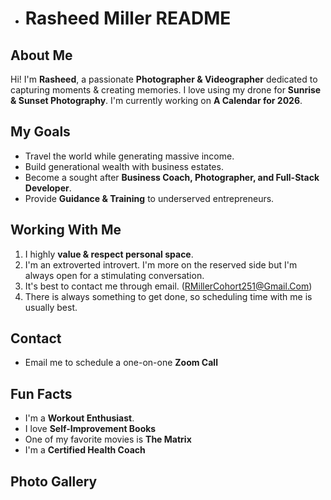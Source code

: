 - # Rasheed Miller README

## About Me

Hi! I'm **Rasheed**, a passionate **Photographer & Videographer** dedicated to capturing moments & creating memories.
I love using my drone for **Sunrise & Sunset Photography**. I'm currently working on **A Calendar for 2026**.

## My Goals

* Travel the world while generating massive income.
* Build generational wealth with business estates.
* Become a sought after **Business Coach, Photographer, and Full-Stack Developer**.
* Provide **Guidance & Training** to underserved entrepreneurs.

## Working With Me

1. I highly **value & respect personal space**.
1. I'm an extroverted introvert. I'm more on the reserved side but I'm always open for a stimulating conversation.
1. It's best to contact me through email. (RMillerCohort251@Gmail.Com)
2. There is always something to get done, so scheduling time with me is usually best.

## Contact

* Email me to schedule a one-on-one **Zoom Call**

## Fun Facts

* I'm a **Workout Enthusiast**. 
* I love **Self-Improvement Books**
* One of my favorite movies is **The Matrix**
* I'm a **Certified Health Coach**

## Photo Gallery


<!---
RMillerCohort251/RMillerCohort251 is a ✨ special ✨ repository because its `README.md` (this file) appears on your GitHub profile.
You can click the Preview link to take a look at your changes.
--->

